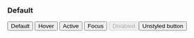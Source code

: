 <h3 class="site-preview-heading">Default</h6>
<button class="usa-button ">Default</button>
<button class="usa-button  usa-button--hover">Hover</button>
<button class="usa-button  usa-button--active">Active</button>
<button class="usa-button  usa-focus">Focus</button>
<button class="usa-button " disabled>Disabled</button><button class="usa-button  usa-button--unstyled">Unstyled button</button>